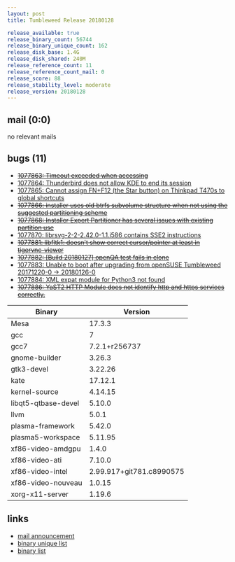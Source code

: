 ```yaml
---
layout: post
title: Tumbleweed Release 20180128

release_available: true
release_binary_count: 56744
release_binary_unique_count: 162
release_disk_base: 1.4G
release_disk_shared: 240M
release_reference_count: 11
release_reference_count_mail: 0
release_score: 88
release_stability_level: moderate
release_version: 20180128
---
```


## mail (0:0)

no relevant mails

## bugs (11)

<!--more-->

- ~~[1077863: Timeout exceeded when accessing <official repos>](https://bugzilla.opensuse.org/show_bug.cgi?id=1077863)~~
- [1077864: Thunderbird does not allow KDE to end its session](https://bugzilla.opensuse.org/show_bug.cgi?id=1077864)
- [1077865: Cannot assign FN+F12 (the Star button) on Thinkpad T470s to global shortcuts](https://bugzilla.opensuse.org/show_bug.cgi?id=1077865)
- ~~[1077866: installer uses old btrfs subvolume structure when not using the suggested partitioning scheme](https://bugzilla.opensuse.org/show_bug.cgi?id=1077866)~~
- ~~[1077868: Installer Expert Partitioner has several issues with existing partition use](https://bugzilla.opensuse.org/show_bug.cgi?id=1077868)~~
- [1077870: librsvg-2-2-2.42.0-1.1.i586 contains SSE2 instructions](https://bugzilla.opensuse.org/show_bug.cgi?id=1077870)
- ~~[1077881: libfltk1: doesn't show correct cursor/pointer  at least in tigervnc-viewer](https://bugzilla.opensuse.org/show_bug.cgi?id=1077881)~~
- ~~[1077882: [Build 20180127] openQA test fails in clone](https://bugzilla.opensuse.org/show_bug.cgi?id=1077882)~~
- [1077883: Unable to boot after upgrading from openSUSE Tumbleweed  20171220-0 -> 20180126-0](https://bugzilla.opensuse.org/show_bug.cgi?id=1077883)
- [1077884: XML expat module for Python3 not found](https://bugzilla.opensuse.org/show_bug.cgi?id=1077884)
- ~~[1077886: YaST2  HTTP Module does not identify http and https services correctly.](https://bugzilla.opensuse.org/show_bug.cgi?id=1077886)~~

Binary | Version
--- | ---
Mesa | 17.3.3
gcc | 7
gcc7 | 7.2.1+r256737
gnome-builder | 3.26.3
gtk3-devel | 3.22.26
kate | 17.12.1
kernel-source | 4.14.15
libqt5-qtbase-devel | 5.10.0
llvm | 5.0.1
plasma-framework | 5.42.0
plasma5-workspace | 5.11.95
xf86-video-amdgpu | 1.4.0
xf86-video-ati | 7.10.0
xf86-video-intel | 2.99.917+git781.c8990575
xf86-video-nouveau | 1.0.15
xorg-x11-server | 1.19.6

## links

- [mail announcement](https://lists.opensuse.org/opensuse-factory/2018-01/msg00703.html)
- [binary unique list](http://download.tumbleweed.boombatower.com/20180128/rpm.unique.list)
- [binary list](http://download.tumbleweed.boombatower.com/20180128/rpm.list)
